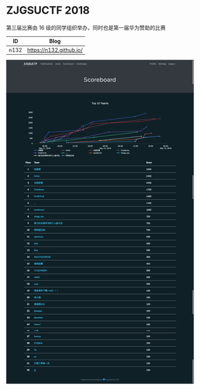 # ZJGSUCTF 2018

第三届比赛由 16 级的同学组织举办，同时也是第一届华为赞助的比赛

|  ID  |          Blog           |
| :--: | :---------------------: |
| n132 | https://n132.github.io/ |

![](./Scoreboard.png)
